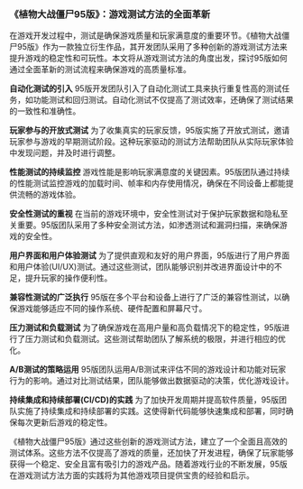 ### 《植物大战僵尸95版》：游戏测试方法的全面革新

在游戏开发过程中，测试是确保游戏质量和玩家满意度的重要环节。《植物大战僵尸95版》作为一款独立衍生作品，其开发团队采用了多种创新的游戏测试方法来提升游戏的稳定性和可玩性。本文将从游戏测试方法的角度出发，探讨95版如何通过全面革新的测试流程来确保游戏的高质量标准。

**自动化测试的引入**
95版开发团队引入了自动化测试工具来执行重复性高的测试任务，如功能测试和回归测试。自动化测试不仅提高了测试效率，还确保了测试结果的一致性和准确性。

**玩家参与的开放式测试**
为了收集真实的玩家反馈，95版实施了开放式测试，邀请玩家参与游戏的早期测试阶段。这种玩家驱动的测试方法帮助团队从实际玩家体验中发现问题，并及时进行调整。

**性能测试的持续监控**
游戏性能是影响玩家满意度的关键因素。95版团队通过持续的性能测试监控游戏的加载时间、帧率和内存使用情况，确保在不同设备上都能提供流畅的游戏体验。

**安全性测试的重视**
在当前的游戏环境中，安全性测试对于保护玩家数据和隐私至关重要。95版团队采用了多种安全测试方法，如渗透测试和漏洞扫描，来确保游戏的安全性。

**用户界面和用户体验测试**
为了提供直观和友好的用户界面，95版进行了用户界面和用户体验(UI/UX)测试。通过这些测试，团队能够识别并改进界面设计中的不足，提升玩家的操作便利性。

**兼容性测试的广泛执行**
95版在多个平台和设备上进行了广泛的兼容性测试，以确保游戏能够适应不同的操作系统、硬件配置和屏幕尺寸。

**压力测试和负载测试**
为了确保游戏在高用户量和高负载情况下的稳定性，95版进行了压力测试和负载测试。这些测试帮助团队了解系统的极限，并进行相应的优化。

**A/B测试的策略运用**
95版团队运用A/B测试来评估不同的游戏设计和功能对玩家行为的影响。通过对比测试结果，团队能够做出数据驱动的决策，优化游戏设计。

**持续集成和持续部署(CI/CD)的实践**
为了加快开发周期并提高软件质量，95版团队实施了持续集成和持续部署的实践。这使得新代码能够快速集成和部署，同时确保每次更新后游戏的稳定性。

《植物大战僵尸95版》通过这些创新的游戏测试方法，建立了一个全面且高效的测试体系。这些方法不仅提高了游戏的质量，还加快了开发进程，确保了玩家能够获得一个稳定、安全且富有吸引力的游戏产品。随着游戏行业的不断发展，95版在游戏测试方法方面的实践将为其他游戏项目提供宝贵的经验和启示。